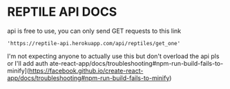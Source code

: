 # REPTILE API DOCS

api is free to use, you can only send GET requests to this link

```
'https://reptile-api.herokuapp.com/api/reptiles/get_one'

```

I'm not expecting anyone to actually use this but don't overload the api pls or I'll add auth
ate-react-app/docs/troubleshooting#npm-run-build-fails-to-minify](https://facebook.github.io/create-react-app/docs/troubleshooting#npm-run-build-fails-to-minify)
